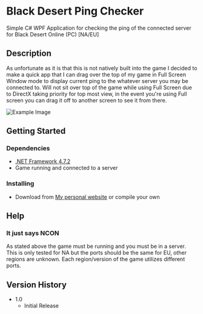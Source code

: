 # Black Desert Ping Checker

Simple C# WPF Application for checking the ping of the connected server for Black Desert Online (PC) [NA/EU]

## Description

As unfortunate as it is that this is not natively built into the game I decided to make a quick app that I can drag over the top of my game in Full Screen Window mode to display current ping to the whatever server you may be connected to. Will not sit over top of the game while using Full Screen due to DirectX taking priority for top most view, in the event you're using Full screen you can drag it off to another screen to see it from there.

![Example Image](https://i.imgur.com/ZyBnDNx.png)

## Getting Started

### Dependencies

* [.NET Framework 4.7.2](https://dotnet.microsoft.com/download/dotnet-framework/net472)
* Game running and connected to a server

### Installing

* Download from [My personal website](http://tonic.pw/files/bdo/BDOPingChecker.exe) or compile your own

## Help

### It just says NCON
As stated above the game must be running and you must be in a server. This is only tested for NA but the ports should be the same for EU, other regions are unknown. Each region/version of the game utilizes different ports.

## Version History

* 1.0
    * Initial Release
